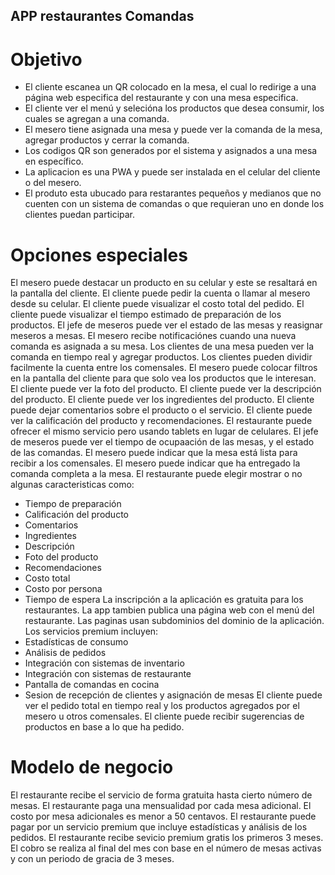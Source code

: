 ## APP restaurantes Comandas
# Objetivo
* El cliente escanea un QR colocado en la mesa, el cual lo redirige a una página web especifica del restaurante y con una mesa especifica.
* El cliente ver el menú y selecióna los productos que desea consumir, los cuales se agregan a una comanda.
* El mesero tiene asignada una mesa y puede ver la comanda de la mesa, agregar productos y cerrar la comanda.
* Los codigos QR son generados por el sistema y asignados a una mesa en específico.
* La aplicacion es una PWA y puede ser instalada en el celular del cliente o del mesero.
* El produto esta ubucado para restarantes pequeños y medianos que no cuenten con un sistema de comandas o que requieran uno en donde los clientes puedan participar.

# Opciones especiales
El mesero puede destacar un producto en su celular y este se resaltará en la pantalla del cliente.
El cliente puede pedir la cuenta o llamar al mesero desde su celular.
El cliente puede visualizar el costo total del pedido.
El cliente puede visualizar el tiempo estimado de preparación de los productos.
El jefe de meseros puede ver el estado de las mesas y reasignar meseros a mesas.
El mesero recibe notificaciónes cuando una nueva comanda es asignada a su mesa.
Los clientes de una mesa pueden ver la comanda en tiempo real y agregar productos.
Los clientes pueden dividir facilmente la cuenta entre los comensales.
El mesero puede colocar filtros en la pantalla del cliente para que solo vea los productos que le interesan.
El cliente puede ver la foto del producto.
El cliente puede ver la descripción del producto.
El cliente puede ver los ingredientes del producto.
El cliente puede dejar comentarios sobre el producto o el servicio.
El cliente puede ver la calificación del producto y recomendaciones.
El restaurante puede ofrecer el mismo servicio pero usando tablets en lugar de celulares.
El jefe de meseros puede ver el tiempo de ocupaación de las mesas, y el estado de las comandas.
El mesero puede indicar que la mesa está lista para recibir a los comensales.
El mesero puede indicar que ha entregado la comanda completa a la mesa.
El restaurante puede elegir mostrar o no algunas caracteristicas como:
- Tiempo de preparación
- Calificación del producto
- Comentarios
- Ingredientes
- Descripción
- Foto del producto
- Recomendaciones
- Costo total
- Costo por persona
- Tiempo de espera
La inscripción a la aplicación es gratuita para los restaurantes.
La app tambien publica una página web con el menú del restaurante.
Las paginas usan subdominios del dominio de la aplicación.
Los servicios premium incluyen:
- Estadísticas de consumo
- Análisis de pedidos
- Integración con sistemas de inventario
- Integración con sistemas de restaurante
- Pantalla de comandas en cocina
- Sesion de recepción de clientes y asignación de mesas
El cliente puede ver el pedido total en tiempo real y los productos agregados por el mesero u otros comensales.
El cliente puede recibir sugerencias de productos en base a lo que ha pedido.


# Modelo de negocio
El restaurante recibe el servicio de forma gratuita hasta cierto número de mesas.
El restaurante paga una mensualidad por cada mesa adicional.
El costo por mesa adicionales es menor a 50 centavos.
El restaurante puede pagar por un servicio premium que incluye estadísticas y análisis de los pedidos.
El restaurante recibe sevicio premium gratis los primeros 3 meses.
El cobro se realiza al final del mes con base en el número de mesas activas y con un periodo de gracia de 3 meses.
